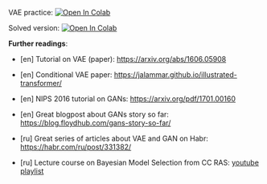 VAE practice:
[![Open In Colab](https://colab.research.google.com/assets/colab-badge.svg)](https://colab.research.google.com/github/girafe-ai/ml-mipt/blob/advanced_s21/week1_13_generative/practice_vae.ipynb)

Solved version:
[![Open In Colab](https://colab.research.google.com/assets/colab-badge.svg)](https://colab.research.google.com/github/girafe-ai/ml-mipt/blob/advanced_s21/week1_13_generative/practice_vae_solved.ipynb)

**Further readings**:

- [en] Tutorial on VAE (paper): https://arxiv.org/abs/1606.05908

- [en] Conditional VAE paper:
  https://jalammar.github.io/illustrated-transformer/

- [en] NIPS 2016 tutorial on GANs: https://arxiv.org/pdf/1701.00160

- [en] Great blogpost about GANs story so far:
  https://blog.floydhub.com/gans-story-so-far/

- [ru] Great series of articles about VAE and GAN on Habr:
  https://habr.com/ru/post/331382/

- [ru] Lecture course on Bayesian Model Selection from CC RAS:
  [youtube playlist](https://www.youtube.com/playlist?list=PLk4h7dmY2eYH9RtoKGzxHKji0GLiBzSlZ)
